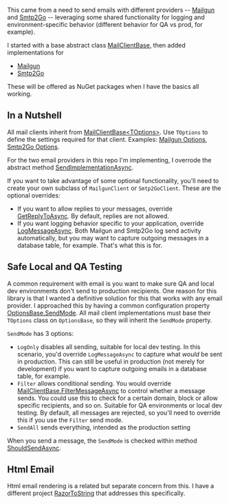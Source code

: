 This came from a need to send emails with different providers -- [Mailgun](https://www.mailgun.com/) and [Smtp2Go](https://www.smtp2go.com/) -- leveraging some shared  functionality for logging and environment-specific behavior (different behavior for QA vs prod, for example).

I started with a base abstract class [MailClientBase](https://github.com/adamfoneil/MailClient/blob/master/MailClientBase/MailClientBase.cs), then added implementations for 

- [Mailgun](https://github.com/adamfoneil/MailClient/blob/master/MailgunClient/MailgunClient.cs)
- [Smtp2Go](https://github.com/adamfoneil/MailClient/blob/master/Smtp2GoClient/Smtp2GoClient.cs)

These will be offered as NuGet packages when I have the basics all working.

## In a Nutshell
All mail clients inherit from [MailClientBase\<TOptions\>](https://github.com/adamfoneil/MailClient/blob/master/MailClientBase/MailClientBase.cs#L7). Use `TOptions` to define the settings required for that client. Examples: [Mailgun Options](https://github.com/adamfoneil/MailClient/blob/master/MailgunClient/Models/Options.cs), [Smtp2Go Options](https://github.com/adamfoneil/MailClient/blob/master/Smtp2GoClient/Models/Options.cs).

For the two email providers in this repo I'm implementing, I overrode the abstract method [SendImplementationAsync](https://github.com/adamfoneil/MailClient/blob/master/MailClientBase/MailClientBase.cs#L52).

If you want to take advantage of some optional functionality, you'll need to create your own subclass of `MailgunClient` or `Smtp2GoClient`. These are the optional overrides:
- If you want to allow replies to your messages, override [GetReplyToAsync](https://github.com/adamfoneil/MailClient/blob/master/MailClientBase/MailClientBase.cs#L18). By default, replies are not allowed.
- If you want logging behavior specific to your application, override [LogMessageAsync](https://github.com/adamfoneil/MailClient/blob/master/MailClientBase/MailClientBase.cs#L22). Both Mailgun and Smtp2Go log send activity automatically, but you may want to capture outgoing messages in a database table, for example. That's what this is for.

## Safe Local and QA Testing
A common requirement with email is you want to make sure QA and local dev environments don't send to production recipients. One reason for this library is that I wanted a definitive solution for this that works with any email provider. I approached this by having a common configuration property [OptionsBase.SendMode](https://github.com/adamfoneil/MailClient/blob/master/MailClientBase/Models/OptionsBase.cs#L21). All mail client implementations must base their `TOptions` class on `OptionsBase`, so they will inherit the `SendMode` property.

`SendMode` has 3 options: 
- `LogOnly` disables all sending, suitable for local dev testing. In this scenario, you'd override `LogMessageAsync` to capture what *would* be sent in production. This can still be useful in production (not merely for development) if you want to capture outgoing emails in a database table, for example.
- `Filter` allows conditional sending. You would override [MailClientBase.FilterMessageAsync](https://github.com/adamfoneil/MailClient/blob/master/MailClientBase/MailClientBase.cs#L21) to control whether a message sends. You could use this to check for a certain domain, block or allow specific recipients, and so on. Suitable for QA environments or local dev testing. By default, all messages are rejected, so you'll need to override this if you use the `Filter` send mode.
- `SendAll` sends everything, intended as the production setting

When you send a message, the `SendMode` is checked within method [ShouldSendAsync](https://github.com/adamfoneil/MailClient/blob/master/MailClientBase/MailClientBase.cs#L71).

## Html Email
Html email rendering is a related but separate concern from this. I have a different project [RazorToString](https://github.com/adamfoneil/RazorToString) that addresses this specifically.
